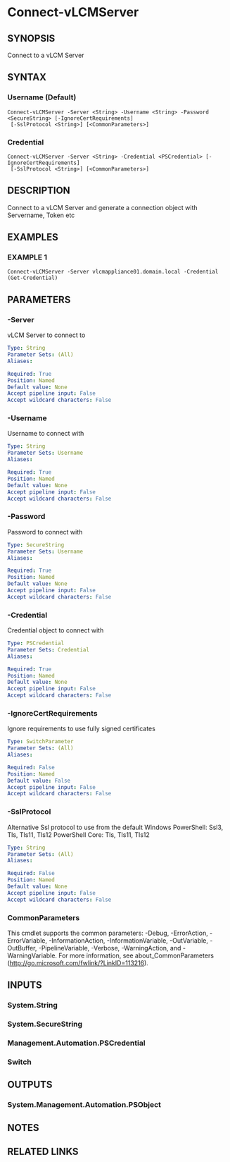 # Connect-vLCMServer

## SYNOPSIS
Connect to a vLCM Server

## SYNTAX

### Username (Default)
```
Connect-vLCMServer -Server <String> -Username <String> -Password <SecureString> [-IgnoreCertRequirements]
 [-SslProtocol <String>] [<CommonParameters>]
```

### Credential
```
Connect-vLCMServer -Server <String> -Credential <PSCredential> [-IgnoreCertRequirements]
 [-SslProtocol <String>] [<CommonParameters>]
```

## DESCRIPTION
Connect to a vLCM Server and generate a connection object with Servername, Token etc

## EXAMPLES

### EXAMPLE 1
```
Connect-vLCMServer -Server vlcmappliance01.domain.local -Credential (Get-Credential)
```

## PARAMETERS

### -Server
vLCM Server to connect to

```yaml
Type: String
Parameter Sets: (All)
Aliases:

Required: True
Position: Named
Default value: None
Accept pipeline input: False
Accept wildcard characters: False
```

### -Username
Username to connect with

```yaml
Type: String
Parameter Sets: Username
Aliases:

Required: True
Position: Named
Default value: None
Accept pipeline input: False
Accept wildcard characters: False
```

### -Password
Password to connect with

```yaml
Type: SecureString
Parameter Sets: Username
Aliases:

Required: True
Position: Named
Default value: None
Accept pipeline input: False
Accept wildcard characters: False
```

### -Credential
Credential object to connect with

```yaml
Type: PSCredential
Parameter Sets: Credential
Aliases:

Required: True
Position: Named
Default value: None
Accept pipeline input: False
Accept wildcard characters: False
```

### -IgnoreCertRequirements
Ignore requirements to use fully signed certificates

```yaml
Type: SwitchParameter
Parameter Sets: (All)
Aliases:

Required: False
Position: Named
Default value: False
Accept pipeline input: False
Accept wildcard characters: False
```

### -SslProtocol
Alternative Ssl protocol to use from the default
Windows PowerShell: Ssl3, Tls, Tls11, Tls12
PowerShell Core: Tls, Tls11, Tls12

```yaml
Type: String
Parameter Sets: (All)
Aliases:

Required: False
Position: Named
Default value: None
Accept pipeline input: False
Accept wildcard characters: False
```

### CommonParameters
This cmdlet supports the common parameters: -Debug, -ErrorAction, -ErrorVariable, -InformationAction, -InformationVariable, -OutVariable, -OutBuffer, -PipelineVariable, -Verbose, -WarningAction, and -WarningVariable.
For more information, see about_CommonParameters (http://go.microsoft.com/fwlink/?LinkID=113216).

## INPUTS

### System.String
### System.SecureString
### Management.Automation.PSCredential
### Switch
## OUTPUTS

### System.Management.Automation.PSObject
## NOTES

## RELATED LINKS
